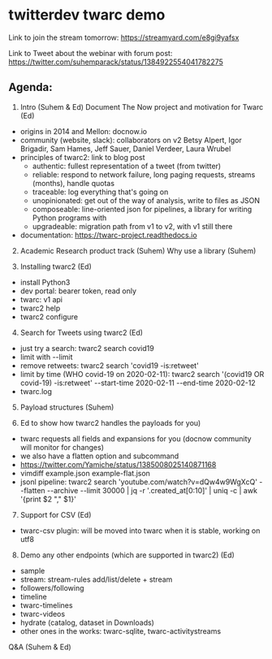 # twitterdev twarc demo

Link to join the stream tomorrow: https://streamyard.com/e8gi9yafsx

Link to Tweet about the webinar with forum post:
https://twitter.com/suhemparack/status/1384922554041782275

## Agenda:

1. Intro (Suhem & Ed) Document The Now project and motivation for Twarc (Ed)

* origins in 2014 and Mellon: docnow.io
* community (website, slack): collaborators on v2 Betsy Alpert, Igor Brigadir, Sam Hames, Jeff Sauer, Daniel Verdeer, Laura Wrubel
* principles of twarc2: link to blog post
  * authentic: fullest representation of a tweet (from twitter)
  * reliable: respond to network failure, long paging requests, streams (months), handle quotas
  * traceable: log everything that's going on
  * unopinionated: get out of the way of analysis, write to files as JSON
  * composeable: line-oriented json for pipelines, a library for writing Python programs with
  * upgradeable: migration path from v1 to v2, with v1 still there
* documentation: https://twarc-project.readthedocs.io

2. Academic Research product track (Suhem) Why use a library (Suhem)

3. Installing twarc2 (Ed)

* install Python3
* dev portal: bearer token, read only
* twarc: v1 api
* twarc2 help
* twarc2 configure

4. Search for Tweets using twarc2 (Ed) 

* just try a search: twarc2 search covid19
* limit with --limit
* remove retweets: twarc2 search 'covid19 -is:retweet'
* limit by time (WHO covid-19 on 2020-02-11): twarc2 search '(covid19 OR covid-19) -is:retweet' --start-time 2020-02-11 --end-time 2020-02-12  
* twarc.log

5. Payload structures (Suhem)

6. Ed to show how twarc2 handles the payloads for you)

* twarc requests all fields and expansions for you (docnow community will monitor for changes)
* we also have a flatten option and subcommand
* https://twitter.com/Yamiche/status/1385008025140871168
* vimdiff example.json example-flat.json 
* jsonl pipeline: twarc2 search 'youtube.com/watch?v=dQw4w9WgXcQ' --flatten --archive --limit 30000 | jq -r '.created_at[0:10]' | uniq -c | awk '{print $2 "," $1}' 

7. Support for CSV (Ed)

* twarc-csv plugin: will be moved into twarc when it is stable, working on utf8

8. Demo any other endpoints (which are supported in twarc2) (Ed)

* sample
* stream: stream-rules add/list/delete + stream
* followers/following
* timeline
* twarc-timelines
* twarc-videos
* hydrate (catalog, dataset in Downloads)
* other ones in the works: twarc-sqlite, twarc-activitystreams

Q&A (Suhem & Ed)

